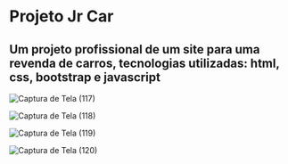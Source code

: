 # Projeto Jr Car

## Um projeto profissional de um site para uma revenda de carros, tecnologias utilizadas: html, css, bootstrap e javascript


![Captura de Tela (117)](https://github.com/user-attachments/assets/384fd269-46ff-4c57-9e53-8b2e1b4f55e2)

![Captura de Tela (118)](https://github.com/user-attachments/assets/6d14ce12-6b3e-48f7-95ae-8c1a3d681667)

![Captura de Tela (119)](https://github.com/user-attachments/assets/beb9906b-78af-4a9c-bec3-feefb64c0264)

![Captura de Tela (120)](https://github.com/user-attachments/assets/e4245840-815e-443e-a5d1-772034c67a64)
